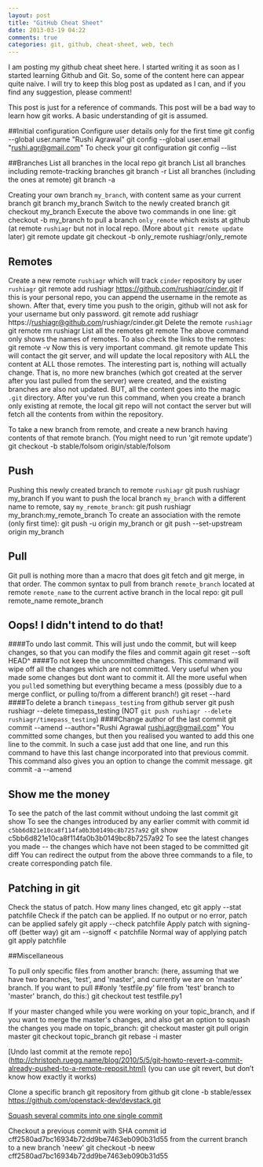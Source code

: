 ```yaml
---
layout: post
title: "GitHub Cheat Sheet"
date: 2013-03-19 04:22
comments: true
categories: git, github, cheat-sheet, web, tech
---
```



I am posting my github cheat sheet here. I started writing it as soon as I started
learning Github and Git. So, some of the content here can appear quite naive. 
I will try to keep this blog post as updated as I can, and if you find any 
suggestion, please comment!

This post is just for a reference of commands. This post will be a bad way to learn
how git works. A basic understanding of git is assumed.

<!--more-->

##Initial configuration
Configure user details only for the first time
    git config --global user.name "Rushi Agrawal"
    git config --global user.email "rushi.agr@gmail.com"
To check your git configuration
	git config --list
	
##Branches
List all branches in the local repo
	git branch
List all branches including remote-tracking branches
	git branch -r
List all branches (including the ones at remote)
	git branch -a
	
Creating your own branch `my_branch`, with content same as your current branch
	git branch my_branch
Switch to the newly created branch
	git checkout my_branch
Execute the above two commands in one line:
	git checkout -b my_branch
to pull a branch `only_remote` which exists at github (at remote `rushiagr` but not in local repo. (More about `git remote update` later)
	git remote update
    git checkout -b only_remote rushiagr/only_remote

## Remotes
Create a new remote `rushiagr` which will track `cinder` repository by user `rushiagr`
    git remote add rushiagr https://github.com/rushiagr/cinder.git
If this is your personal repo, you can append the username in the remote as shown. After that, every time you push to the origin, 
github will not ask for your username but only password.
    git remote add rushiagr https://rushiagr@github.com/rushiagr/cinder.git
Delete the remote `rushiagr`
    git remote rm rushiagr
List all the remotes
    git remote
The above command only shows the names of remotes. To also check the links to the remotes:
    git remote -v
Now this is very important command.
    git remote update
This will contact the git server, and will update the local repository with ALL the content at ALL those remotes. The interesting part is, nothing will actually change. That is, no more new branches (which got created at the server after you last pulled from the server) were created, and the existing branches are also not updated. BUT, all the content goes into the magic `.git` directory. After you've run this command, when you create a branch only existing at remote, the local git repo will not contact the server but will fetch all the contents from within the repository.

To take a new branch from remote, and create a new branch having contents of that remote branch. (You might need to run 'git remote update')
	git checkout -b stable/folsom origin/stable/folsom

## Push
Pushing this newly created branch to remote `rushiagr`
	git push rushiagr my_branch
If you want to push the local branch `my_branch` with a different name to 
remote, say `my_remote_branch`:
    git push rushiagr my_branch:my_remote_branch
To create an association with the remote (only first time):
	git push -u origin my_branch
or
	git push --set-upstream origin my_branch

## Pull
Git pull is nothing more than a macro that does git fetch and git merge, in 
that order. The common syntax to pull from branch `remote_branch` located at remote `remote_name` to the current active branch in the local repo:
	git pull remote_name remote_branch

## Oops! I didn't intend to do that!
####To undo last commit. 
This will just undo the commit, but will keep changes, so that you can modify the files and commit again
	git reset --soft HEAD^
####To not keep the uncommitted changes. 
This command will wipe off all the changes which are not committed. Very useful when you made some changes but dont want to commit it. All the more useful when you `pull`ed something but everything became a mess (possibly due to a merge conflict, or pulling to/from a different branch!)
	git reset --hard
####To delete a branch `timepass_testing` from github server
	git push rushiagr --delete timepass_testing
(NOT `git push rushiagr --delete rushiagr/timepass_testing`)
####Change author of the last commit
	git commit --amend --author="Rushi Agrawal <rushi.agr@gmail.com>"
You committed some changes, but then you realised you wanted to add this one line to the commit. In such a case
just add that one line, and run this command to have this last change incorporated into that previous commit. This command also gives you an option to 
change the commit message.
    git commit -a --amend

## Show me the money
To see the patch of the last commit without undoing the last commit
	git show
To see the changes introduced by any earlier commit with commit id `c5bb6d821e10ca8f114fa0b3b0149bc8b7257a92`
    git show c5bb6d821e10ca8f114fa0b3b0149bc8b7257a92
To see the latest changes you made -- the changes which have not been staged to be committed
    git diff
You can redirect the output from the above three commands to a file, to create corresponding patch file.

## Patching in git	
Check the status of patch. How many lines changed, etc
	git apply --stat patchfile
Check if the patch can be applied.
If no output or no error, patch can be applied safely
	git apply --check patchfile
Apply patch with signing-off (better way)
	git am --signoff < patchfile
Normal way of applying patch
	git apply patchfile


##Miscellaneous
	
To pull only specific files from another branch: (here, assuming that we have two branches, 'test', and 'master', and currently we are on 'master' branch. If you want to pull ##only 'testfile.py' file from 'test' branch to 'master' branch, do this:)
	git checkout test testfile.py1
	
	
	
If your master changed while you were working on your topic_branch, and if you want to merge the master's changes, and also get an option to squash the changes you made on topic_branch:
	git checkout master
	git pull origin master
	git checkout topic_branch
	git rebase -i master

[Undo last commit at the remote repo](http://christoph.ruegg.name/blog/2010/5/5/git-howto-revert-a-commit-already-pushed-to-a-remote-reposit.html}
(you can use git revert, but don’t know how exactly it works)

Clone a specific branch git repository from github
	git clone -b stable/essex https://github.com/openstack-dev/devstack.git

[Squash several commits into one single commit](https://makandracards.com/makandra/527-squash-several-git-commits-into-a-single-commit)
	
Checkout a previous commit with SHA commit id cff2580ad7bc16934b72dd9be7463eb090b31d55 from the current branch to a new branch 'neew'
	git checkout -b neew cff2580ad7bc16934b72dd9be7463eb090b31d55
	

